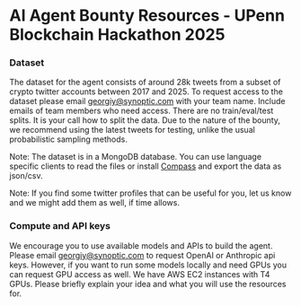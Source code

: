 # AI Agent Bounty Resources - UPenn Blockchain Hackathon 2025

### Dataset
The dataset for the agent consists of around 28k tweets from a subset of crypto twitter accounts between 2017 and 2025. 
To request access to the dataset please email georgiy@synoptic.com with your team name. Include emails of team members who need access. 
There are no train/eval/test splits. It is your call how to split the data. Due to the nature of the bounty, we recommend using the latest tweets for testing, unlike the usual probabilistic sampling methods.

Note: The dataset is in a MongoDB database. You can use language specific clients to read the files or install [Compass](https://www.mongodb.com/products/tools/compass) and export the data as json/csv.

Note: If you find some twitter profiles that can be useful for you, let us know and we might add them as well, if time allows.

### Compute and API keys
We encourage you to use available models and APIs to build the agent. Please email georgiy@synoptic.com to request OpenAI or Anthropic api keys. 
However, if you want to run some models locally and need GPUs you can request GPU access as well. We have AWS EC2 instances with T4 GPUs. Please briefly explain your idea and what you will use the resources for. 
